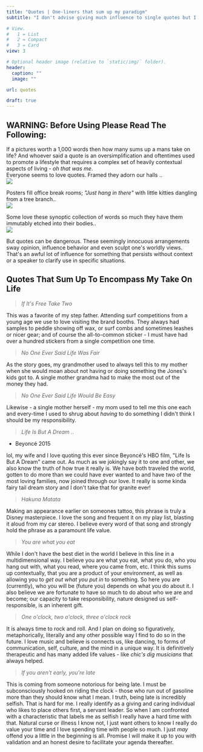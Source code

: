 ```yaml
---
title: "Quotes | One-liners that sum up my paradigm"
subtitle: "I don't advise giving much influence to single quotes but I do think they can provide a insight of sorts into who I am and how I choose to live"

# View.
#   1 = List
#   2 = Compact
#   3 = Card
view: 3

# Optional header image (relative to `static/img/` folder).
header:
  caption: ""
  image: ""

url: quotes

draft: true
---
```


## WARNING: Before Using Please Read The Following:  

If a pictures worth a 1,000 words then how many sums up a mans take on life? And whoever said a quote is an oversimplification and oftentimes used to promote a lifestyle that requires a complex set of heavily contextual aspects of living - *oh that was me*.  
Everyone seems to love quotes. Framed they adorn our halls ..  
![](/img/quotehall.jpg)  

Posters fill office break rooms; *"Just hang in there"* with little kitties dangling from a tree branch..  
![](/img/quotehanginthere.jpg)  

Some love these synoptic collection of words so much they have them immutably etched into their bodies..  
![](/img/quotetattoo.jpg)  

But quotes can be dangerous. These seemingly innocuous arrangements sway opinion, influence behavior and even sculpt one's worldly views. That's an awful lot of influence for something that persists without context or a speaker to clarify use in specific situations.  

## Quotes That Sum Up To Encompass My Take On Life  

>*If It's Free Take Two*  

This was a favorite of my step father. Attending surf competitions from a young age we use to love visiting the brand booths. They always had samples to peddle showing off wax, or surf combs and sometimes leashes or nicer gear; and of course the all-to-common sticker - I must have had over a hundred stickers from a single competition one time.

>*No One Ever Said Life Was Fair*  

As the story goes, my grandmother used to always tell this to my mother when she would moan about not having or doing something the Jones's kids got to. A single mother grandma had to make the most out of the money they had.  

>*No One Ever Said Life Would Be Easy*  

Likewise - a single mother herself - my mom used to tell me this one each and every-time I used to shrug about *having* to do something I didn't think I should be my responsibility.  

>*Life Is But A Dream ..*  
- Beyoncé 2015  

lol, my wife and I love quoting this ever since Beyoncé's HBO film, "Life Is But A Dream" came out. As much as we jokingly say it to one and other, we also know the truth of how true it really is. We have both traveled the world, gotten to do more than we could have ever wanted to and have two of the most loving families, now joined through our love. It really is some kinda fairy tail dream story and I don't take that for granite ever!  

>*Hakuna Matata*  

Making an appearance earlier on someones tattoo, this phrase is truly a Disney masterpiece. I love the song and frequent it on my play list, blasting it aloud from my car stereo. I believe every word of that song and strongly hold the phrase as a paramount life value.  

>*You are what you eat*  

While I don't have the best diet in the world I believe in this line in a multidimensional way. I believe you are what you eat, what you do, who you hang out with, what you read, where you came from, etc. I think this sums up contextually, that you are a product of your environment, as well as allowing you to *get out what you put in* to something. So here you are (currently), who you will be (future you) depends on what you do about it. I also believe we are fortunate to have so much to do about who we are and become; our capacity to take responsibility, nature designed us self-responsible, is an inherent gift.  

>*One o'clock, two o'clock, three o'clock rock*  

It is always time to rock and roll. And I plan on doing so figuratively, metaphorically, literally and any other possible way I find to do so in the future. I love music and believe is connects us, like dancing, to forms of communication, self, culture, and the mind in a unique way. It is definitively therapeutic and has many added life values - like *chic's dig musicians* that always helped.  

>*If you aren't early, you're late*  

This is coming from someone notorious for being late. I must be subconsciously hooked on riding the clock - those who run out of gasoline more than they should know what I mean. I truth, being late is incredibly selfish. That is hard for me. I really identify as a giving and caring individual who likes to place others first, a servant leader. So when I am confronted with a characteristic that labels me as selfish I really have a hard time with that. Natural curse or illness I know not, I just want others to know I really do value your time and I love spending time with people so much. I just *may* offend you a little in the beginning is all. Promise I will make it up to you with validation and an honest desire to facilitate your agenda thereafter.  